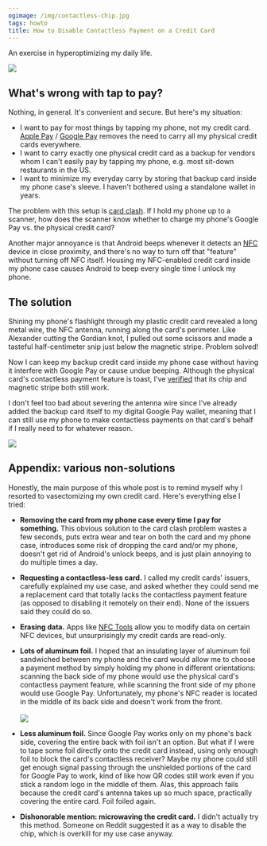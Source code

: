 ```yaml
---
ogimage: /img/contactless-chip.jpg
tags: howto
title: How to Disable Contactless Payment on a Credit Card
---
```


An exercise in hyperoptimizing my daily life.

![](/img/contactless-chip.jpg)

## What's wrong with tap to pay?

Nothing, in general. It's convenient and secure. But here's my situation:

- I want to pay for most things by tapping my phone, not my credit card. [Apple Pay](https://en.wikipedia.org/wiki/Apple_Pay) / [Google Pay](<https://en.wikipedia.org/wiki/Google_Pay_(payment_method)>) removes the need to carry all my physical credit cards everywhere.
- I want to carry exactly one physical credit card as a backup for vendors whom I can't easily pay by tapping my phone, e.g. most sit-down restaurants in the US.
- I want to minimize my everyday carry by storing that backup card inside my phone case's sleeve. I haven't bothered using a standalone wallet in years.

The problem with this setup is [card clash](https://tfl.gov.uk/fares/how-to-pay-and-where-to-buy-tickets-and-oyster/pay-as-you-go/card-clash). If I hold my phone up to a scanner, how does the scanner know whether to charge my phone's Google Pay vs. the physical credit card?

Another major annoyance is that Android beeps whenever it detects an [NFC](https://en.wikipedia.org/wiki/Near-field_communication) device in close proximity, and there's no way to turn off that "feature" without turning off NFC itself. Housing my NFC-enabled credit card inside my phone case causes Android to beep every single time I unlock my phone.

## The solution

Shining my phone's flashlight through my plastic credit card revealed a long metal wire, the NFC antenna, running along the card's perimeter. Like Alexander cutting the Gordian knot, I pulled out some scissors and made a tasteful half-centimeter snip just below the magnetic stripe. Problem solved!

Now I can keep my backup credit card inside my phone case without having it interfere with Google Pay or cause undue beeping. Although the physical card's contactless payment feature is toast, I've [verified](/img/contactless-receipt.jpg) that its chip and magnetic stripe both still work.

I don't feel too bad about severing the antenna wire since I've already added the backup card itself to my digital Google Pay wallet, meaning that I can still use my phone to make contactless payments on that card's behalf if I really need to for whatever reason.

![](/img/contactless-gordian-knot.jpg)

## Appendix: various non-solutions

Honestly, the main purpose of this whole post is to remind myself why I resorted to vasectomizing my own credit card. Here's everything else I tried:

- **Removing the card from my phone case every time I pay for something.** This obvious solution to the card clash problem wastes a few seconds, puts extra wear and tear on both the card and my phone case, introduces some risk of dropping the card and/or my phone, doesn't get rid of Android's unlock beeps, and is just plain annoying to do multiple times a day.

- **Requesting a contactless-less card.** I called my credit cards' issuers, carefully explained my use case, and asked whether they could send me a replacement card that totally lacks the contactless payment feature (as opposed to disabling it remotely on their end). None of the issuers said they could do so.

- **Erasing data.** Apps like [NFC Tools](https://play.google.com/store/apps/details?id=com.wakdev.wdnfc) allow you to modify data on certain NFC devices, but unsurprisingly my credit cards are read-only.

- **Lots of aluminum foil.** I hoped that an insulating layer of aluminum foil sandwiched between my phone and the card would allow me to choose a payment method by simply holding my phone in different orientations: scanning the back side of my phone would use the physical card's contactless payment feature, while scanning the front side of my phone would use Google Pay. Unfortunately, my phone's NFC reader is located in the middle of its back side and doesn't work from the front.<br><br>![](/img/contactless-foil.jpg)

- **Less aluminum foil.** Since Google Pay works only on my phone's back side, covering the entire back with foil isn't an option. But what if I were to tape some foil directly onto the credit card instead, using only enough foil to block the card's contactless receiver? Maybe my phone could still get enough signal passing through the unshielded portions of the card for Google Pay to work, kind of like how QR codes still work even if you stick a random logo in the middle of them. Alas, this approach fails because the credit card's antenna takes up so much space, practically covering the entire card. Foil foiled again.

- **Dishonorable mention: microwaving the credit card.** I didn't actually try this method. Someone on Reddit suggested it as a way to disable the chip, which is overkill for my use case anyway.

